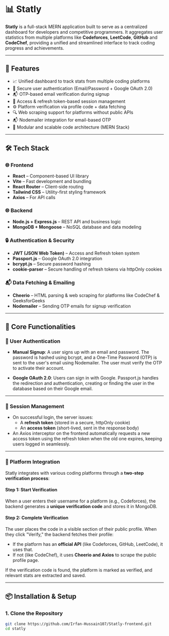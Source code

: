 # 📊 Statly

**Statly** is a full-stack MERN application built to serve as a centralized dashboard for developers and competitive programmers. It aggregates user statistics from multiple platforms like **Codeforces**, **LeetCode**, **GitHub** and **CodeChef**, providing a unified and streamlined interface to track coding progress and achievements.

---

## 🚀 Features

- 📈 Unified dashboard to track stats from multiple coding platforms
- 🔐 Secure user authentication (Email/Password + Google OAuth 2.0)
- 📬 OTP-based email verification during signup
- 🪪 Access & refresh token-based session management
- ⚙️ Platform verification via profile code + data fetching
- 🔍 Web scraping support for platforms without public APIs
- 📬 Nodemailer integration for email-based OTP
- 🧩 Modular and scalable code architecture (MERN Stack)

---

## 🛠️ Tech Stack

### 🌐 Frontend

- **React** – Component-based UI library  
- **Vite** – Fast development and bundling  
- **React Router** – Client-side routing  
- **Tailwind CSS** – Utility-first styling framework  
- **Axios** – For API calls

### 🌐 Backend

- **Node.js + Express.js** – REST API and business logic  
- **MongoDB + Mongoose** – NoSQL database and data modeling

### 🔒 Authentication & Security

- **JWT (JSON Web Token)** – Access and Refresh token system  
- **Passport.js** – Google OAuth 2.0 integration  
- **bcrypt.js** – Secure password hashing  
- **cookie-parser** – Secure handling of refresh tokens via httpOnly cookies

### 📬 Data Fetching & Emailing

- **Cheerio** – HTML parsing & web scraping for platforms like CodeChef & GeeksforGeeks  
- **Nodemailer** – Sending OTP emails for signup verification

---

## 🧩 Core Functionalities

### 🔐 User Authentication

- **Manual Signup**: A user signs up with an email and password. The password is hashed using bcrypt, and a One-Time Password (OTP) is sent to the user's email using Nodemailer. The user must verify the OTP to activate their account.

- **Google OAuth 2.0**: Users can sign in with Google. Passport.js handles the redirection and authentication, creating or finding the user in the database based on their Google email.

---

### 🧠 Session Management

- On successful login, the server issues:
  - A **refresh token** (stored in a secure, httpOnly cookie)  
  - An **access token** (short-lived, sent in the response body)  
- An Axios interceptor on the frontend automatically requests a new access token using the refresh token when the old one expires, keeping users logged in seamlessly.

---

### 🔌 Platform Integration

Statly integrates with various coding platforms through a **two-step verification process**:

#### Step 1: Start Verification

When a user enters their username for a platform (e.g., Codeforces), the backend generates a **unique verification code** and stores it in MongoDB.

#### Step 2: Complete Verification

The user places the code in a visible section of their public profile. When they click "Verify," the backend fetches their profile:

- If the platform has an **official API** (like Codeforces, GitHub, LeetCode), it uses that.  
- If not (like CodeChef), it uses **Cheerio and Axios** to scrape the public profile page.

If the verification code is found, the platform is marked as verified, and relevant stats are extracted and saved.

---

## 📦 Installation & Setup

### 1. Clone the Repository

```bash
git clone https://github.com/Irfan-Hussain107/Statly-frontend.git
cd statly
